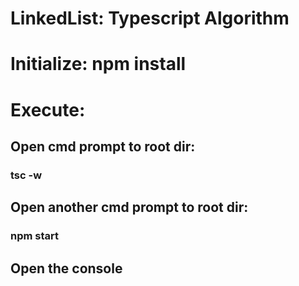 <h1 align="centery">LinkedList: Typescript Algorithm</h1>

# Initialize: npm install
# Execute: 
## Open cmd prompt to root dir:
### tsc -w
## Open another cmd prompt to root dir:
### npm start
## Open the console

